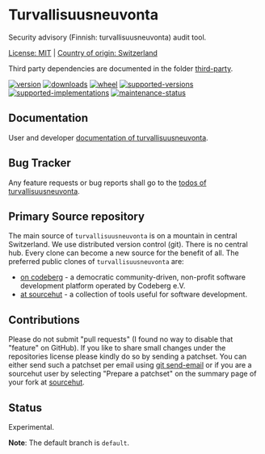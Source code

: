 # Turvallisuusneuvonta

Security advisory (Finnish: turvallisuusneuvonta) audit tool.

[License: MIT](https://git.sr.ht/~sthagen/turvallisuusneuvonta/tree/default/item/LICENSE) | 
[Country of origin: Switzerland](https://git.sr.ht/~sthagen/turvallisuusneuvonta/tree/default/item/COUNTRY-OF-ORIGIN)

Third party dependencies are documented in the folder [third-party](docs/third-party/README.md).

[![version](https://img.shields.io/pypi/v/turvallisuusneuvonta.svg?style=flat)](https://pypi.python.org/pypi/turvallisuusneuvonta/)
[![downloads](https://static.pepy.tech/badge/turvallisuusneuvonta/month)](https://pepy.tech/project/turvallisuusneuvonta)
[![wheel](https://img.shields.io/pypi/wheel/turvallisuusneuvonta.svg?style=flat)](https://pypi.python.org/pypi/turvallisuusneuvonta/)
[![supported-versions](https://img.shields.io/pypi/pyversions/turvallisuusneuvonta.svg?style=flat)](https://pypi.python.org/pypi/turvallisuusneuvonta/)
[![supported-implementations](https://img.shields.io/pypi/implementation/turvallisuusneuvonta.svg?style=flat)](https://pypi.python.org/pypi/turvallisuusneuvonta/)
[![maintenance-status](https://img.shields.io/github/commit-activity/y/sthagen/turvallisuusneuvonta.svg?style=flat)](https://git.sr.ht/~sthagen/turvallisuusneuvonta/log)

## Documentation

User and developer [documentation of turvallisuusneuvonta](https://codes.dilettant.life/docs/turvallisuusneuvonta).

## Bug Tracker

Any feature requests or bug reports shall go to the [todos of turvallisuusneuvonta](https://todo.sr.ht/~sthagen/turvallisuusneuvonta).

## Primary Source repository

The main source of `turvallisuusneuvonta` is on a mountain in central Switzerland.
We use distributed version control (git).
There is no central hub.
Every clone can become a new source for the benefit of all.
The preferred public clones of `turvallisuusneuvonta` are:

* [on codeberg](https://codeberg.org/sthagen/turvallisuusneuvonta) - a democratic community-driven, non-profit software development platform operated by Codeberg e.V.
* [at sourcehut](https://git.sr.ht/~sthagen/turvallisuusneuvonta) - a collection of tools useful for software development.

## Contributions

Please do not submit "pull requests" (I found no way to disable that "feature" on GitHub).
If you like to share small changes under the repositories license please kindly do so by sending a patchset.
You can either send such a patchset per email using [git send-email](https://git-send-email.io) or 
if you are a sourcehut user by selecting "Prepare a patchset" on the summary page of your fork at [sourcehut](https://git.sr.ht/).

## Status

Experimental.

**Note**: The default branch is `default`.
